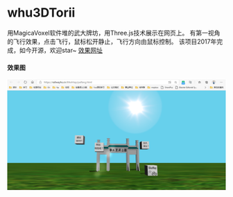 # whu3DTorii
用MagicaVoxel软件堆的武大牌坊，用Three.js技术展示在网页上。
有第一视角的飞行效果，点击飞行，鼠标松开静止，飞行方向由鼠标控制。
该项目2017年完成，如今开源，欢迎star~
[效果网址](https://railwayhs.cn/BikeMap/paifang.html)

#### 效果图

![](static/imgs/jietu.png)